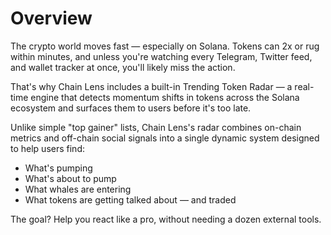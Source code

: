 # Overview

The crypto world moves fast — especially on Solana. Tokens can 2x or rug within minutes, and unless you're watching every Telegram, Twitter feed, and wallet tracker at once, you'll likely miss the action.

That's why Chain Lens includes a built-in Trending Token Radar — a real-time engine that detects momentum shifts in tokens across the Solana ecosystem and surfaces them to users before it's too late.

Unlike simple "top gainer" lists, Chain Lens's radar combines on-chain metrics and off-chain social signals into a single dynamic system designed to help users find:
- What's pumping
- What's about to pump
- What whales are entering
- What tokens are getting talked about — and traded

The goal? Help you react like a pro, without needing a dozen external tools.
